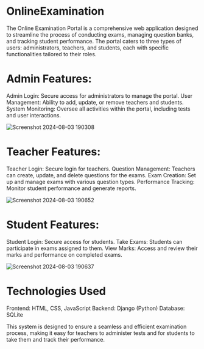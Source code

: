 # OnlineExamination
The Online Examination Portal is a comprehensive web application designed to streamline the process of conducting exams, managing question banks, and tracking student performance. The portal caters to three types of users: administrators, teachers, and students, each with specific functionalities tailored to their roles.

# Admin Features:

Admin Login: Secure access for administrators to manage the portal.
User Management: Ability to add, update, or remove teachers and students.
System Monitoring: Oversee all activities within the portal, including tests and user interactions.

![Screenshot 2024-08-03 190308](https://github.com/user-attachments/assets/20b4116b-32d6-4a67-b273-46931b267e53)


# Teacher Features:

Teacher Login: Secure login for teachers.
Question Management: Teachers can create, update, and delete questions for the exams.
Exam Creation: Set up and manage exams with various question types.
Performance Tracking: Monitor student performance and generate reports.

![Screenshot 2024-08-03 190652](https://github.com/user-attachments/assets/bf02c60c-3fdb-4f0e-a82a-3bb54e7d381c)


# Student Features:

Student Login: Secure access for students.
Take Exams: Students can participate in exams assigned to them.
View Marks: Access and review their marks and performance on completed exams.

![Screenshot 2024-08-03 190637](https://github.com/user-attachments/assets/82469572-05d1-4aae-ad22-51516d2d7a4c)


# Technologies Used
Frontend: HTML, CSS, JavaScript
Backend: Django (Python)
Database: SQLite

This system is designed to ensure a seamless and efficient examination process, making it easy for teachers to administer tests and for students to take them and track their performance.







